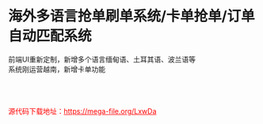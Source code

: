 # 海外多语言抢单刷单系统/卡单抢单/订单自动匹配系统

前端UI重新定制，新增多个语言缅甸语、土耳其语、波兰语等<br>系统刚运营越南，新增卡单功能<br><br><br><br>


<p style="color: red;">源代码下载地址：<a href="https://mega-file.org/LxwDa" style="color: red;">https://mega-file.org/LxwDa</a></p>